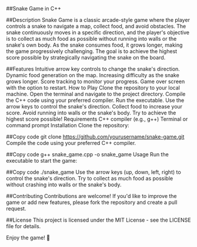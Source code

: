 ##Snake Game in C++


##Description
Snake Game is a classic arcade-style game where the player controls a snake to navigate a map, collect food, and avoid obstacles. The snake continuously moves in a specific direction, and the player's objective is to collect as much food as possible without running into walls or the snake's own body. As the snake consumes food, it grows longer, making the game progressively challenging. The goal is to achieve the highest score possible by strategically navigating the snake on the board.

##Features
Intuitive arrow key controls to change the snake's direction.
Dynamic food generation on the map.
Increasing difficulty as the snake grows longer.
Score tracking to monitor your progress.
Game over screen with the option to restart.
How to Play
Clone the repository to your local machine.
Open the terminal and navigate to the project directory.
Compile the C++ code using your preferred compiler.
Run the executable.
Use the arrow keys to control the snake's direction.
Collect food to increase your score.
Avoid running into walls or the snake's body.
Try to achieve the highest score possible!
Requirements
C++ compiler (e.g., g++)
Terminal or command prompt
Installation
Clone the repository:

##Copy code
git clone https://github.com/yourusername/snake-game.git
Compile the code using your preferred C++ compiler.

##Copy code
g++ snake_game.cpp -o snake_game
Usage
Run the executable to start the game:

##Copy code
./snake_game
Use the arrow keys (up, down, left, right) to control the snake's direction. Try to collect as much food as possible without crashing into walls or the snake's body.

##Contributing
Contributions are welcome! If you'd like to improve the game or add new features, please fork the repository and create a pull request.

##License
This project is licensed under the MIT License - see the LICENSE file for details.

Enjoy the game! 🐍
